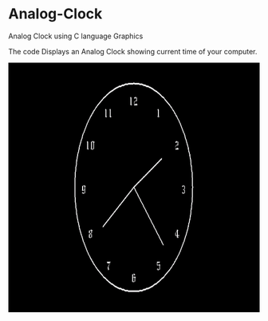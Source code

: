 # Analog-Clock
Analog Clock using C language Graphics

The code Displays an Analog Clock showing current time of your computer.

<img src="image.png" width="1000" height="500">
